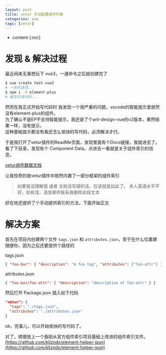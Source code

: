 ```yaml
---
layout: post
title: vetur 手动配置组件列表
categories: vue
tags: [vetur]
---
```

   
* content
{:toc}    

# 发现 & 解决过程

最近闲来无事想玩下 vue3，一通命令之后就创建完了

``` sh
$ vue create test-vue3
# 一系列选项...
$ npm i -S element-plus
# 编写引用代码...
```

然而在我正式开始写代码时 我发现一个很严重的问题，vscode的智能提示里居然没有element-plus的组件。  
为了确认不是EP不支持智能提示，我还装了个ant-design-vue的v2版本，果然结果一样，没有提示。  
这种基础提示都没有我还怎么愉快的写代码，必须解决才行。

于是我打开了vetur插件的ReadMe页面，发现里面有个Docs链接，我就进去了。  
看了下目录，发现有个 Component Data，点进去一看就是关于组件索引的信息。

[vetur组件数据文档](https://vuejs.github.io/vetur/guide/component-data.html)

让我惊奇的是vetur插件中居然内置了一部分框架的组件索引

> 如果我没理解错 或者 文档没写错的话，应该就是如此了。
> 本人英语水平不好，如有误，请发邮件联系我删除此段文本

好在他还提供了个手动提供索引的方法，下面开始正文

# 解决方案

首先在项目内创建两个文件 `tags.json` 和 `attributes.json`，至于在什么位置建随便你，因为之后还要提供个路径的

tags.json

``` json
{ "foo-bar": { "description": "A foo tag", "attributes": ["foo-attr"] } }
```

attributes.json

``` json
{ "foo-bar/foo-attr": { "description": "description of foo-attr" } }
```

然后打开 Package.json 插入如下代码

``` json
"vetur": {
  "tags": "./tags.json",
  "attributes": "./attributes.json"
}
```

ok，完事儿，可以开始愉快的写代码了。

对了，顺便放上一个我刚从官方组件索引项目基础上改进的组件索引文件。  
[https://github.com/kljzndx/element-helper-json](https://github.com/kljzndx/element-helper-json)